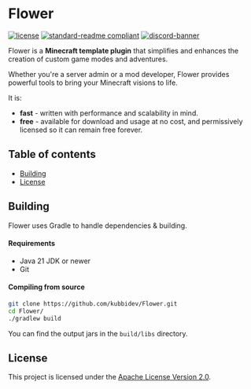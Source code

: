 # Flower
[![license](https://img.shields.io/github/license/kubbidev/Flower?style=for-the-badge&color=b2204c)](LICENSE.txt)
[![standard-readme compliant](https://img.shields.io/badge/readme%20style-standard-brightgreen.svg?style=for-the-badge)](https://github.com/RichardLitt/standard-readme)
[![discord-banner](https://img.shields.io/discord/1238666127073345646?label=discord&style=for-the-badge&color=7289da)](https://discord.kubbidev.com)

Flower is a **Minecraft template plugin** that simplifies and enhances the creation of custom game modes and adventures.

Whether you're a server admin or a mod developer, Flower provides powerful tools to bring your Minecraft visions to life.

It is:
* **fast** - written with performance and scalability in mind.
* **free** - available for download and usage at no cost, and permissively licensed so it can remain free forever.

## Table of contents
- [Building](#building)
- [License](#license)

## Building
Flower uses Gradle to handle dependencies & building.

#### Requirements
* Java 21 JDK or newer
* Git

#### Compiling from source
```sh
git clone https://github.com/kubbidev/Flower.git
cd Flower/
./gradlew build
```

You can find the output jars in the `build/libs` directory.

## License
This project is licensed under the [Apache License Version 2.0](LICENSE.txt).